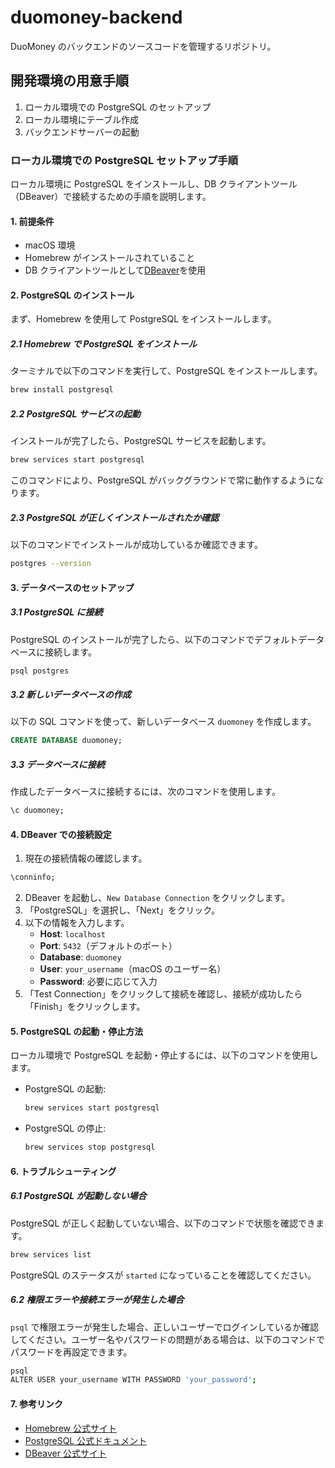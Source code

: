 # duomoney-backend

DuoMoney のバックエンドのソースコードを管理するリポジトリ。

## 開発環境の用意手順

1. ローカル環境での PostgreSQL のセットアップ
1. ローカル環境にテーブル作成
1. バックエンドサーバーの起動

### ローカル環境での PostgreSQL セットアップ手順

ローカル環境に PostgreSQL をインストールし、DB クライアントツール（DBeaver）で接続するための手順を説明します。

#### 1. 前提条件

- macOS 環境
- Homebrew がインストールされていること
- DB クライアントツールとして[DBeaver](https://dbeaver.io/download/)を使用

#### 2. PostgreSQL のインストール

まず、Homebrew を使用して PostgreSQL をインストールします。

##### 2.1 Homebrew で PostgreSQL をインストール

ターミナルで以下のコマンドを実行して、PostgreSQL をインストールします。

```bash
brew install postgresql
```

##### 2.2 PostgreSQL サービスの起動

インストールが完了したら、PostgreSQL サービスを起動します。

```bash
brew services start postgresql
```

このコマンドにより、PostgreSQL がバックグラウンドで常に動作するようになります。

##### 2.3 PostgreSQL が正しくインストールされたか確認

以下のコマンドでインストールが成功しているか確認できます。

```bash
postgres --version
```

#### 3. データベースのセットアップ

##### 3.1 PostgreSQL に接続

PostgreSQL のインストールが完了したら、以下のコマンドでデフォルトデータベースに接続します。

```bash
psql postgres
```

##### 3.2 新しいデータベースの作成

以下の SQL コマンドを使って、新しいデータベース `duomoney` を作成します。

```sql
CREATE DATABASE duomoney;
```

##### 3.3 データベースに接続

作成したデータベースに接続するには、次のコマンドを使用します。

```sql
\c duomoney;
```

#### 4. DBeaver での接続設定

1. 現在の接続情報の確認します。

```sql
\conninfo;
```

2. DBeaver を起動し、`New Database Connection` をクリックします。
3. 「PostgreSQL」を選択し、「Next」をクリック。
4. 以下の情報を入力します。
   - **Host**: `localhost`
   - **Port**: `5432`（デフォルトのポート）
   - **Database**: `duomoney`
   - **User**: `your_username`（macOS のユーザー名）
   - **Password**: 必要に応じて入力
5. 「Test Connection」をクリックして接続を確認し、接続が成功したら「Finish」をクリックします。

#### 5. PostgreSQL の起動・停止方法

ローカル環境で PostgreSQL を起動・停止するには、以下のコマンドを使用します。

- PostgreSQL の起動:

  ```bash
  brew services start postgresql
  ```

- PostgreSQL の停止:

  ```bash
  brew services stop postgresql
  ```

#### 6. トラブルシューティング

##### 6.1 PostgreSQL が起動しない場合

PostgreSQL が正しく起動していない場合、以下のコマンドで状態を確認できます。

```bash
brew services list
```

PostgreSQL のステータスが `started` になっていることを確認してください。

##### 6.2 権限エラーや接続エラーが発生した場合

`psql` で権限エラーが発生した場合、正しいユーザーでログインしているか確認してください。ユーザー名やパスワードの問題がある場合は、以下のコマンドでパスワードを再設定できます。

```bash
psql
ALTER USER your_username WITH PASSWORD 'your_password';
```

#### 7. 参考リンク

- [Homebrew 公式サイト](https://brew.sh/)
- [PostgreSQL 公式ドキュメント](https://www.postgresql.org/docs/)
- [DBeaver 公式サイト](https://dbeaver.io/)
